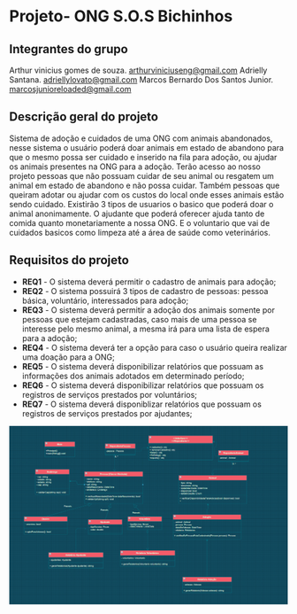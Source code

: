 # Projeto- ONG S.O.S Bichinhos

## Integrantes do grupo

Arthur vinicius gomes de souza. arthurviniciuseng@gmail.com Adrielly Santana. adriellylovato@gmail.com Marcos Bernardo
Dos Santos Junior. marcosjunioreloaded@gmail.com

## Descrição geral do projeto

Sistema de adoção e cuidados de uma ONG com animais abandonados, nesse sistema o usuário poderá doar animais em estado
de abandono para que o mesmo possa ser cuidado e inserido na fila para adoção, ou ajudar os animais presentes na ONG
para a adoção. Terão acesso ao nosso projeto pessoas que não possuam cuidar de seu animal ou resgatem um animal em
estado de abandono e não possa cuidar. Também pessoas que queiram adotar ou ajudar com os custos do local onde esses
animais estão sendo cuidado. Existirão 3 tipos de usuarios o basico que poderá doar o animal anonimamente. O ajudante
que poderá oferecer ajuda tanto de comida quanto monetariamente a nossa ONG. E o voluntario que vai de cuidados basicos
como limpeza até a área de saúde como veterinários.

## Requisitos do projeto

* **REQ1** - O sistema deverá permitir o cadastro de animais para adoção;
* **REQ2** - O sistema possuirá 3 tipos de cadastro de pessoas: pessoa básica, voluntário, interessados para adoção;
* **REQ3** - O sistema deverá permitir a adoção dos animais somente por pessoas que estejam cadastradas, caso mais de
  uma pessoa se interesse pelo mesmo animal, a mesma irá para uma lista de espera para a adoção;
* **REQ4** - O sistema deverá ter a opção para caso o usuário queira realizar uma doação para a ONG;
* **REQ5** - O sistema deverá disponibilizar relatórios que possuam as informações dos animais adotados em determinado
  período;
* **REQ6** - O sistema deverá disponibilizar relatórios que possuam os registros de serviços prestados por voluntários;
* **REQ7** - O sistema deverá disponiblizar relatórios que possuam os registros de serviços prestados por ajudantes;

![alt tag](https://github.com/putuka/Projeto-PG2/blob/main/sos.bichinhos.png?raw=true)
